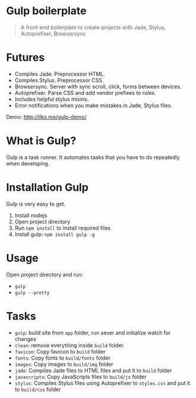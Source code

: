 # Gulp boilerplate
> A front-end boilerplate to create projects with Jade, Stylus, Autoprefixer, Browsersync


# Futures
- Compiles Jade. Preprocessor HTML.
- Compiles Stylus. Preprocessor CSS.
- Browsersync. Server with sync scroll, click, forms between devices.
- Autoprefixer. Parse CSS and add vendor prefixes to rules.
- Includes helpful stylus mixins.
- Error notifications when you make mistakes in Jade, Stylus files.

Demo: http://ilko.me/gulp-demo/


# What is Gulp?
Gulp is a task runner. It automates tasks that you have to do repeatedly when developing.


# Installation Gulp
Gulp is very easy to get.
1. Install nodejs
2. Open project directory
3. Run `npm install` to install required files
4. Install gulp: `npm install gulp -g`


# Usage
Open project directory and run: 
- `gulp`
- `gulp --pretty`


# Tasks
- `gulp`: build site from `app` folder, run sever and initialize watch for changes
- `clean`: remove everything inside `build` folder.
- `favicon`: Copy favicon to `build` folder
- `fonts`: Copy fonts to `build/fonts` folder
- `images`: Copy images to `build/img` folder
- `jade`: Compiles Jade files to HTML files and put it to `build` folder
- `javascripts`: Copy JavaScripts files to `build/js` folder
- `stylus`: Compiles Stylus files using Autoprefixer to `styles.css` and put it to `build/css` folder
